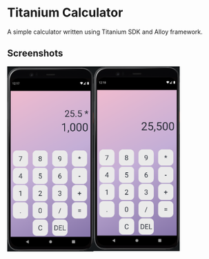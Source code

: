 # Titanium Calculator

A simple calculator written using Titanium SDK and Alloy framework.

## Screenshots

<p style="display: flex; align-items: center;">
  <img src="https://github.com/Dmytro27Ind/images/blob/main/titanium-calculator.PNG" width="200" />
  <img src="https://github.com/Dmytro27Ind/images/blob/main/titanium-calculator-2.PNG" width="200" />
</p>
